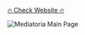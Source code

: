 [🔥 Check Website 🔥](https://mediatoria-stream-service.web.app)

![Mediatoria Main Page](/images/Mediatoria.png)
